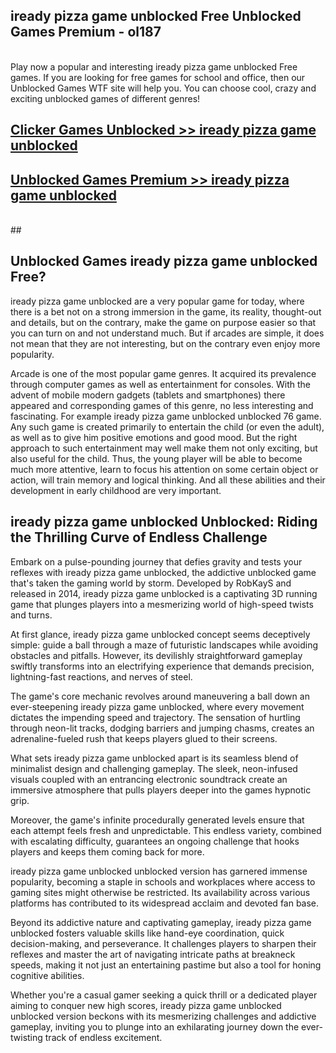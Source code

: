 ## iready pizza game unblocked Free Unblocked Games Premium - ol187 <br>
<br>
Play now a popular and interesting iready pizza game unblocked Free games. If you are looking for free games for school and office, then our Unblocked Games WTF site will help you. You can choose cool, crazy and exciting unblocked games of different genres!


##  [Clicker Games Unblocked >> iready pizza game unblocked](http://freeplayer.one?title=iready_pizza_game_unblocked&ref=05)

##  [Unblocked Games Premium >> iready pizza game unblocked](http://freeplayer.one?title=iready_pizza_game_unblocked&ref=05)
  <br>
  ##



## Unblocked Games iready pizza game unblocked Free?

iready pizza game unblocked are a very popular game for today, where there is a bet not on a strong immersion in the game, its reality, thought-out and details, but on the contrary, make the game on purpose easier so that you can turn on and not understand much. But if arcades are simple, it does not mean that they are not interesting, but on the contrary even enjoy more popularity.

Arcade is one of the most popular game genres. It acquired its prevalence through computer games as well as entertainment for consoles. With the advent of mobile modern gadgets (tablets and smartphones) there appeared and corresponding games of this genre, no less interesting and fascinating. For example iready pizza game unblocked unblocked 76 game. Any such game is created primarily to entertain the child (or even the adult), as well as to give him positive emotions and good mood. But the right approach to such entertainment may well make them not only exciting, but also useful for the child. Thus, the young player will be able to become much more attentive, learn to focus his attention on some certain object or action, will train memory and logical thinking. And all these abilities and their development in early childhood are very important.

##  iready pizza game unblocked Unblocked: Riding the Thrilling Curve of Endless Challenge

Embark on a pulse-pounding journey that defies gravity and tests your reflexes with iready pizza game unblocked, the addictive unblocked game that's taken the gaming world by storm. Developed by RobKayS and released in 2014, iready pizza game unblocked is a captivating 3D running game that plunges players into a mesmerizing world of high-speed twists and turns.

At first glance, iready pizza game unblocked concept seems deceptively simple: guide a ball through a maze of futuristic landscapes while avoiding obstacles and pitfalls. However, its devilishly straightforward gameplay swiftly transforms into an electrifying experience that demands precision, lightning-fast reactions, and nerves of steel.

The game's core mechanic revolves around maneuvering a ball down an ever-steepening iready pizza game unblocked, where every movement dictates the impending speed and trajectory. The sensation of hurtling through neon-lit tracks, dodging barriers and jumping chasms, creates an adrenaline-fueled rush that keeps players glued to their screens.

What sets iready pizza game unblocked apart is its seamless blend of minimalist design and challenging gameplay. The sleek, neon-infused visuals coupled with an entrancing electronic soundtrack create an immersive atmosphere that pulls players deeper into the games hypnotic grip.

Moreover, the game's infinite procedurally generated levels ensure that each attempt feels fresh and unpredictable. This endless variety, combined with escalating difficulty, guarantees an ongoing challenge that hooks players and keeps them coming back for more.

iready pizza game unblocked unblocked version has garnered immense popularity, becoming a staple in schools and workplaces where access to gaming sites might otherwise be restricted. Its availability across various platforms has contributed to its widespread acclaim and devoted fan base.

Beyond its addictive nature and captivating gameplay, iready pizza game unblocked fosters valuable skills like hand-eye coordination, quick decision-making, and perseverance. It challenges players to sharpen their reflexes and master the art of navigating intricate paths at breakneck speeds, making it not just an entertaining pastime but also a tool for honing cognitive abilities.

Whether you're a casual gamer seeking a quick thrill or a dedicated player aiming to conquer new high scores, iready pizza game unblocked unblocked version beckons with its mesmerizing challenges and addictive gameplay, inviting you to plunge into an exhilarating journey down the ever-twisting track of endless excitement.